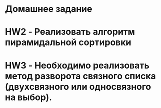 # Домашнее задание 
# HW2 - Реализовать алгоритм пирамидальной сортировки
# HW3 - Необходимо реализовать метод разворота связного списка (двухсвязного или односвязного на выбор).
